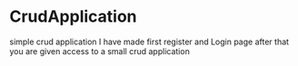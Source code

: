 # CrudApplication
simple crud application
I have made first register and Login page
after that you are given access to a small crud application 
